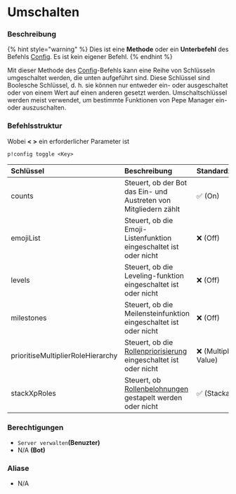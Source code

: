 # Umschalten

### Beschreibung

{% hint style="warning" %}
Dies ist eine **Methode** oder ein **Unterbefehl** des Befehls [Config](./). Es ist kein eigener Befehl.
{% endhint %}

Mit dieser Methode des [Config](./)-Befehls kann eine Reihe von Schlüsseln umgeschaltet werden, die unten aufgeführt sind. Diese Schlüssel sind Boolesche Schlüssel, d. h. sie können nur entweder ein- oder ausgeschaltet oder von einem Wert auf einen anderen gesetzt werden. Umschaltschlüssel werden meist verwendet, um bestimmte Funktionen von Pepe Manager ein- oder auszuschalten.

### Befehlsstruktur

Wobei **&lt; &gt;** ein erforderlicher Parameter ist

```text
p!config toggle <Key>
```

| Schlüssel | Beschreibung | Standardzustand |
| :--- | :--- | :--- |
| counts | Steuert, ob der Bot das Ein- und Austreten von Mitgliedern zählt | ✅ \(On\) |
| emojiList | Steuert, ob die Emoji-Listenfunktion eingeschaltet ist oder nicht | ❌ \(Off\) |
| levels | Steuert, ob die Leveling-funktion eingeschaltet ist oder nicht | ❌ \(Off\) |
| milestones | Steuert, ob die Meilensteinfunktion eingeschaltet ist oder nicht | ❌ \(Off\) |
| prioritiseMultiplierRoleHierarchy | Steuert, ob die [Rollenpriorisierung ](https://docs.pepemanager.com/v/deutsch/anleitung/setting-up-xp-multipliers#aendern-der-rollenmultiplikatorhierarchie)eingeschaltet ist oder nicht | ❌ \(Multiplier Value\) |
| stackXpRoles | Steuert, ob [Rollenbelohnungen ](https://docs.pepemanager.com/v/deutsch/anleitung/setting-up-server-xp-leveling#hinzufuegen-von-rollenbelohnungen)gestapelt werden oder nicht | ✅ \(Stackable\) |

### **Berechtigungen**

* `Server verwalten`**\(Benuzter\)**
* N/A **\(Bot\)**

### Aliase

* N/A



